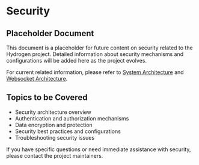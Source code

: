 # Security

## Placeholder Document

This document is a placeholder for future content on security related to the Hydrogen project. Detailed information about security mechanisms and configurations will be added here as the project evolves.

For current related information, please refer to [System Architecture](/docs/reference/system_architecture.md) and [Websocket Architecture](/docs/reference/websocket_architecture.md).

## Topics to be Covered

- Security architecture overview
- Authentication and authorization mechanisms
- Data encryption and protection
- Security best practices and configurations
- Troubleshooting security issues

If you have specific questions or need immediate assistance with security, please contact the project maintainers.
